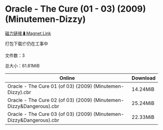 # Oracle - The Cure (01 - 03) (2009) (Minutemen-Dizzy)

[磁力链接⬇Magnet Link](magnet:?xt=urn:btih:17699427a2e6d9cea0a2ae47836d242a49004ed4&dn=Oracle%20-%20The%20Cure%20%2801%20-%2003%29%20%282009%29%20%28Minutemen-Dizzy%29)

打包下载📦仍在工事中

文件数：3

总大小：61.81MiB

Online | Download
--- | ---
Oracle - The Cure 01 (of 03) (2009) (Minutemen-Dizzy).cbr | 14.24MiB
Oracle - The Cure 02 (of 03) (2009) (Minutemen-Dizzy&Dangerous).cbr | 25.24MiB
Oracle - The Cure 03 (of 03) (2009) (Minutemen-Dizzy&Dangerous).cbr | 22.33MiB